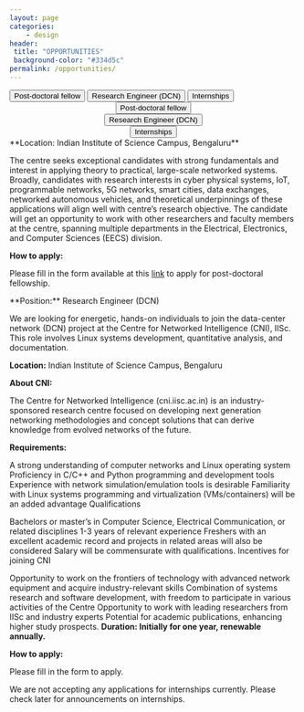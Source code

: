 ```yaml
---
layout: page
categories:
    - design
header:
 title: "OPPORTUNITIES"
 background-color: "#334d5c"
permalink: /opportunities/
---
```

<div class="hide-for-small">
<div class="tab">
  <button class="tablinks" onclick="clickTab(event, 'pdf')" id="defaultOpen">Post-doctoral fellow</button>
  <button class="tablinks" onclick="clickTab(event, 'RE')">Research Engineer (DCN)</button>
  <button class="tablinks" onclick="clickTab(event, 'intern')">Internships</button>
</div>
</div>
<div class="show-for-small-only">
<div class="tab" style="display:flex;justify-content:center;align-items:center;">
  <button class="tablinks" onclick="clickTab(event, 'pdf')" id="defaultOpenSmall">Post-doctoral fellow</button>
</div>
<div class="tab" style="display:flex;justify-content:center;align-items:center;">
  <button class="tablinks" onclick="clickTab(event, 'RE')">Research Engineer (DCN)</button>
</div>
<div class="tab" style="display:flex;justify-content:center;align-items:center;">
  <button class="tablinks" onclick="clickTab(event, 'intern')">Internships</button>
</div>

</div>
<div markdown="1" id="pdf" class="tabcontent">
**Location: Indian Institute of Science Campus, Bengaluru**

The centre seeks exceptional candidates with strong fundamentals and interest in applying theory to practical, large-scale networked systems. Broadly, candidates with research interests in cyber physical systems, IoT, programmable networks, 5G networks, smart cities, data exchanges, networked autonomous vehicles, and theoretical underpinnings of these applications will align well with centre’s research objective. The candidate will get an opportunity to work with other researchers and faculty members at the centre, spanning multiple departments in the Electrical, Electronics, and Computer Sciences (EECS) division. 

**How to apply:**

Please fill in the form available at this [link](https://forms.gle/q6sMPHAGzqVLw3ZF8) to apply for post-doctoral fellowship.
</div>
<div markdown="1" id="RE" class="tabcontent">
**Position:** Research Engineer  (DCN)

We are looking for energetic, hands-on individuals to join the data-center network (DCN) project at the Centre for Networked Intelligence (CNI), IISc. This role involves Linux systems development, quantitative analysis, and documentation. 

**Location:** Indian Institute of Science Campus, Bengaluru

**About CNI:**

The Centre for Networked Intelligence (cni.iisc.ac.in) is an industry-sponsored research centre focused on developing next generation networking methodologies and concept solutions that can derive knowledge from evolved networks of the future.  

**Requirements:**

A strong understanding of computer networks and Linux operating system 
Proficiency in C/C++ and Python programming and development tools 
Experience with network simulation/emulation tools is desirable
Familiarity with Linux systems programming and virtualization (VMs/containers) will be an added advantage 
Qualifications 

Bachelors or master’s in Computer Science, Electrical Communication, or related disciplines 
1-3 years of relevant experience 
Freshers with an excellent academic record and projects in related areas will also be considered 
Salary will be commensurate with qualifications. 
Incentives for joining CNI 

Opportunity to work on the frontiers of technology with advanced network equipment and acquire industry-relevant skills 
Combination of systems research and software development, with freedom to participate in various activities of the Centre 
Opportunity to work with leading researchers from IISc and industry experts 
Potential for academic publications, enhancing higher study prospects. 
**Duration: Initially for one year, renewable annually.**

**How to apply:**

Please fill in the form to apply.
</div>
<div markdown="1" id="intern" class="tabcontent">
We are not accepting any applications for internships currently. Please check later for announcements on internships.
</div>
